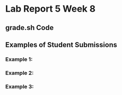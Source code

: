 # Lab Report 5 Week 8 #

## grade.sh Code

## Examples of Student Submissions

### Example 1:

### Example 2:

### Example 3:

